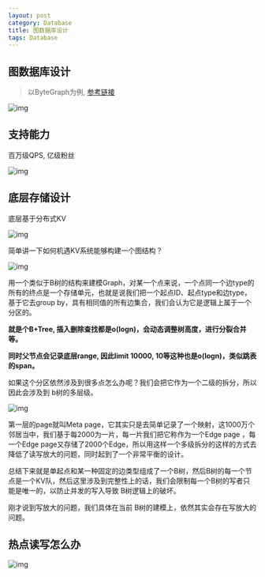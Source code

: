 ```yaml
---
layout: post
category: Database
title: 图数据库设计
tags: Database
---
```


## 图数据库设计

> 以ByteGraph为例, [参考链接](https://www.modb.pro/db/85661)
>



![img](https://cdn.jsdelivr.net/gh/mafulong/mdPic@vv3/v3/20220106201719.png)

## 支持能力

百万级QPS,  亿级粉丝

![img](https://cdn.jsdelivr.net/gh/mafulong/mdPic@vv3/v3/20211230230926.png)

## 底层存储设计

底层基于分布式KV

![img](https://cdn.jsdelivr.net/gh/mafulong/mdPic@vv3/v3/20220106201729.png)

简单讲一下如何机遇KV系统能够构建一个图结构？

![img](https://cdn.jsdelivr.net/gh/mafulong/mdPic@vv3/v3/20220106201748.png)

用一个类似于B树的结构来建模Graph，对某一个点来说，一个点同一个边type的所有的终点是一个存储单元，也就是说我们把一个起点ID、起点type和边type，基于它去group by，具有相同值的所有边集合，我们会认为它是逻辑上属于一个分区的。



**就是个B+Tree, 插入删除查找都是o(logn)，会动态调整树高度，进行分裂合并等。**

**同时父节点会记录底层range, 因此limit 10000, 10等这种也是o(logn)，类似跳表的span。**



如果这个分区依然涉及到很多点怎么办呢？我们会把它作为一个二级的拆分，所以因此会涉及到 b树的多层级。

![img](https://cdn.jsdelivr.net/gh/mafulong/mdPic@vv3/v3/20220106201742.png)

第一层的page就叫Meta page，它其实只是去简单记录了一个映射，这1000万个邻居当中，我们基于每2000为一片，每一片我们把它称作为一个Edge page ，每一个Edge page又存储了2000个Edge，所以用这样一个多级拆分的这样的方式去降低了读写放大的问题，同时起到了一个非常平衡的设计。



总结下来就是单起点和某一种固定的边类型组成了一个B树，然后B树的每一个节点是一个KV队，然后这里涉及到完整性上的话，我们会限制每一个B树的写者只能是唯一的，以防止并发的写入导致 B树逻辑上的破坏。



刚才说到写放大的问题，我们具体在当前 B树的建模上，依然其实会存在写放大的问题。



## 热点读写怎么办

![img](https://cdn.jsdelivr.net/gh/mafulong/mdPic@vv3/v3/20220106201736.png)